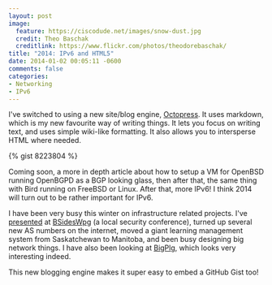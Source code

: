 ```yaml
---
layout: post
image:
  feature: https://ciscodude.net/images/snow-dust.jpg
  credit: Theo Baschak
  creditlink: https://www.flickr.com/photos/theodorebaschak/
title: "2014: IPv6 and HTML5"
date: 2014-01-02 00:05:11 -0600
comments: false
categories:
- Networking
- IPv6
---
```

I've switched to using a new site/blog engine, [Octopress](http://octopress.org/). It uses markdown, which is my new favourite way of writing things. It lets you focus on writing text, and uses simple wiki-like formatting. It also allows you to intersperse HTML where needed.

{% gist 8223804 %}

<!--more-->

Coming soon, a more in depth article about how to setup a VM for OpenBSD running OpenBGPD as a BGP looking glass, then after that, the same thing with Bird running on FreeBSD or Linux. After that, more IPv6! I think 2014 will turn out to be rather important for IPv6.

I have been very busy this winter on infrastructure related projects. I've [presented](https://github.com/tbaschak/bsideswpg2013-ISPInfoSec) at [BSidesWpg](http://bsideswpg.ca) (a local security conference), turned up several new AS numbers on the internet, moved a giant learning management system from Saskatchewan to Manitoba, and been busy designing big network things. I have also been looking at [BigPlg](https://github.com/ahebert/BigPlg), which looks very interesting indeed.

This new blogging engine makes it super easy to embed a GitHub Gist too!
